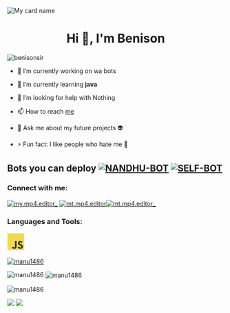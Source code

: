 

![My card name](https://cardivo.vercel.app/api?name=Benison&description=Hi,%20Welcome%20To%20My%20Profile%20❤&image=https://avatars.githubusercontent.com/u/96046934?v=4&s=10?v=4&backgroundColor=%23ecf0f1&instagram=mt.mp4.editor_&github=manu1486&twitter=&pattern=leaf&colorPattern=%23eaeaea)

<h1 align="center">Hi 👋, I'm Benison</h1>

<p align="left"> <img src="https://komarev.com/ghpvc/?username=benisonsir&label=Profile%20views&color=0e75b6&style=flat" alt="benisonsir" /> </p>

- 🔭 I’m currently working on wa bots

- 🌱 I’m currently learning **java**

- 🤝 I’m looking for help with Nothing

- 📫 How to reach [me](https://Wa.me/+917034958160?text=Hello%20P3P3%20Bro)
- 💬 Ask me about my future projects 👽

- ⚡ Fun fact: I like people who hate me 🙂


## Bots you can deploy <a href="https://github.com/manu1486/Nandhukuttan-V1.git"><img title="NANDHU-BOT" src="https://img.shields.io/static/v1?label=Nandhu&message=Bot&color=black"></a> <a href="https://github.com/pepesir/PEPE-SIR"><img title="SELF-BOT" src="https://img.shields.io/static/v1?label=PEPE+&message=Bot&color=black"></a>

<h3 align="left">Connect with me:</h3>
<p align="left">
<a href="https://instagram.com/mt.mp4.editor_" target="blank"><img align="center" src="https://raw.githubusercontent.com/rahuldkjain/github-profile-readme-generator/master/src/images/icons/Social/instagram.svg" alt="my.mp4.editor_" height="30" width="40" /></a> <a href="https://youtube.com/channel/UCVJ9029PQ-gJBtFQZZ3AJuA" target="blank"><img align="center" src="https://raw.githubusercontent.com/rahuldkjain/github-profile-readme-generator/master/src/images/icons/Social/youtube.svg" alt="mt.mp4.editor" height="30" width="40" /></a><a href="https://chat.whatsapp.com/F3PMgcH6ZZD8QX2kGnrtsH" target="blank"><img align="center" src="https://raw.githubusercontent.com/rahuldkjain/github-profile-readme-generator/master/src/images/icons/Social/whatsapp.svg" alt="mt.mp4.editor_" height="30" width="40" /></a>

</p>

<h3 align="left">Languages and Tools:</h3>
<p align="left"> <a href="https://developer.mozilla.org/en-US/docs/Web/JavaScript" target="_blank" rel="noreferrer"> <img src="https://raw.githubusercontent.com/devicons/devicon/master/icons/javascript/javascript-original.svg" alt="javascript" width="40" height="40"/> </a> </p>

<p align="left"> <a href="https://github.com/ryo-ma/github-profile-trophy"><img src="https://github-profile-trophy.vercel.app/?username=manu1486" alt="manu1486" /></a> </p>

<p><img align="left" src="https://github-readme-stats.vercel.app/api/top-langs?username=manu1486&show_icons=true&locale=en&layout=compact" alt="manu1486" /></p>

<p>&nbsp;<img align="center" src="https://github-readme-stats.vercel.app/api?username=manu1486&show_icons=true&locale=en" alt="manu1486" /></p>

<p><img align="center" src="https://github-readme-streak-stats.herokuapp.com/?user=manu1486&" alt="manu1486" /></p>

<img src="https://github.com/SP-XD/SP-XD/blob/main/images/dino_rounded.gif?raw=true" href="https://github.com/SP-XD" />

<img src="https://github.com/SP-XD/SP-XD/blob/main/images/this_page_is.gif?raw=true"  width="400"/>
